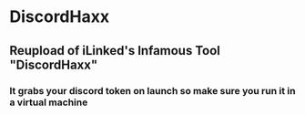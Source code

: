 # DiscordHaxx
## Reupload of iLinked's Infamous Tool "DiscordHaxx"
### It grabs your discord token on launch so make sure you run it in a virtual machine
